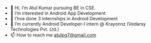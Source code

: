 - 👋 Hi, I’m Atul Kumar pursuing BE in CSE.
- 👀 I’m interested in Android App Development
- 💞️ I’hve done 3 internships in Android Development
- 🌱 I’m currently Android Developer-I intern @ Krayonnz (Vedarsy Technologies Pvt. Ltd.)
- 📫 How to reach me atulpg7@gmail.com

<!---
Atulpg7/Atulpg7 is a ✨ special ✨ repository because its `README.md` (this file) appears on your GitHub profile.
You can click the Preview link to take a look at your changes.
--->
